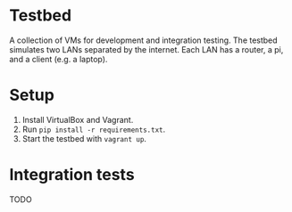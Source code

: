 Testbed
=======

A collection of VMs for development and integration testing. The
testbed simulates two LANs separated by the internet. Each LAN has a
router, a pi, and a client (e.g. a laptop).

Setup
=====

1. Install VirtualBox and Vagrant.
2. Run ``pip install -r requirements.txt``.
3. Start the testbed with `vagrant up`.

Integration tests
=================

TODO
